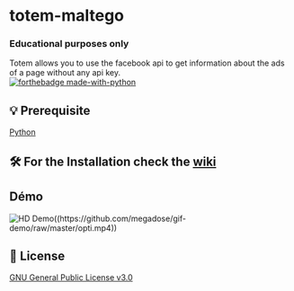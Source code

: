 # totem-maltego
### Educational purposes only
Totem allows you to use the facebook api to get information about the ads of a page without any api key.  
[![forthebadge made-with-python](http://ForTheBadge.com/images/badges/made-with-python.svg)](https://www.python.org/)

## 💡 Prerequisite
   [Python](https://www.python.org/downloads/release/python-370/)
## 🛠️ For the Installation check the [wiki](https://github.com/megadose/totem-maltego/wiki/Installation)  
## Démo  
![HD Demo((https://github.com/megadose/gif-demo/raw/master/opti.mp4))](https://media.giphy.com/media/RLtpgYFjdX5QjLFik2/source.gif)
## 📝 License
[GNU General Public License v3.0](https://www.gnu.org/licenses/gpl-3.0.fr.html)
